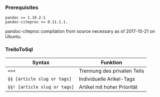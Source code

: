 ### Prerequisites
```
pandoc >= 1.19.2.1
pandoc-citeproc >= 0.11.1.1.
```
pandoc-citeproc compilation from source necessary as of 2017-10-21 on Ubuntu.

### TrelloToSql
|Syntax                     |Funktion                   |
|---------------------------|---------------------------|
`<<<`                       |Trennung des privaten Teils|
`§§ [article slug or tags]` |Individuelle Arikel-Tags   |
`§§! [article slug or tags]`|Artikel mit hoher Priorität|

